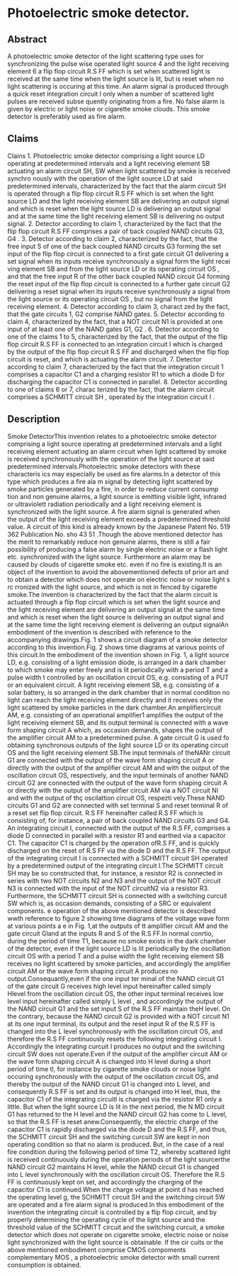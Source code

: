 # Photoelectric smoke detector.

## Abstract
A photoelectric smoke detector of the light scattering type uses for synchronizing the pulse wise operated light source 4 and the light receiving element 6 a flip flop circuit R.S FF which is set when scattered light is received at the same time when the light source is lit, but is reset when no light scattering is occuring at this time. An alarm signal is produced through a quick reset integration circuit I only when a number of scattered light pulses are received subse quently originating from a fire. No false alarm is given by electric or light noise or cigarette smoke clouds. This smoke detector is preferably used as fire alarm.

## Claims
CIains 1. Photoelectric smoke detector comprising a light source LD operating at predetermined intervals and a light receiving element SB actuating an alarm circuit SH, SW when light scattered by smoke is received synchro nously with the operation of the light source LD at said predetermined intervals, characterized by the fact that the alarm circuit SH is operated through a flip flop circuit R.S FF which is set when the light source LD and the light receiving element SB are delivering an output signal and which is reset when the light source LD is delivering an output signal and at the same time the light receiving element SB is delivering no output signal. 2. Detector according to claim 1, characterized by the fact that the flip flop circuit R.S FF comprises a pair of back coupled NAND circuits G3, G4 . 3. Detector according to claim 2, characterized by the fact, that the free input S of one of the back coupled NAND circuits G3 forming the set input of the flip flop circuit is connected to a first gate circuit G1 delivering a set signal when its inputs receive synchronously a signal form the light recei ving element SB and from the light source LD or its operating circuit OS , and that the free input R of the other back coupled NAND circuit G4 forming the reset input of the flip flop circuit is connected to a further gate circuit G2 delivering a reset signal when its inputs receive synchronously a signal from the light source or its operating circuit OS , but no signal from the light receiving element. 4. Detector according to claim 3, charact zed by the fact, that the gate circuits 1, G2 comprise NAND gates. 5. Detector according to claim 4, characterized by the fact, that a NOT circuit N1 is provided at one input of at least one of the NAND gates G1, G2 . 6. Detector according to one of the claims 1 to 5, characterized by the fact, that the output of the flip flop circuit R.S FF is connected to an integration circuit I which is charged by the output of the flip flop circuit R.S FF and discharged when the flip flop circuit is reset, and which is actuating the alarm circuit. 7. Detector according to claim 7, characterized by the fact that the integration circuit 1 comprises a capacitor C1 and a charging resistor R1 to which a diode D for discharging the capacitor C1 is connected in parallel. 8. Detector according to one of claims 6 or 7, charac terized by the fact, that the alarm circuit comprises a SCHMITT circuit SH , operated by the integration circuit I .

## Description
Smoke DetectorThis invention relates to a photoelectric smoke detector comprising a light source operating at predetermined intervals and a light receiving element actuating an alarm circuit when light scattered by smoke is received synchronously with the operation of the light source at said predetermined intervals.Photoelectric smoke detectors with these characteris ics may especially be used as fire alarms.In a detector of this type which produces a fire ala m signal by detecting light scattered by smoke particles generated by a fire, in order to reduce current consump tion and non genuine alarms, a light source is emitting visible light, infrared or ultraviolett radiation periodically and a light receiving element is synchronized with the light source. A fire alarm signal is generated when the output of the light receiving element exceeds a predetermined threshold value. A circuit of this kind is already known by the Japanese Patent No. 519 362 Publication No. sho 43 51 .Though the above mentioned detector has the merit to remarkably reduce non genuine alarms, there is still a fair possibility of producing a false alarm by single electric noise or a flash light etc. synchronized with the light source. Furthermore an alarm may be caused by clouds of cigarette smoke etc. even if no fire is existing.It is an object of the invention to avoid the abovementioned defects of prior art and to obtain a detector which does not operate on electric noise or noise light s rc rronized with the light source, and which is not in fenced by cigarette smoke.The invention is characterized by the fact that the alarm circuit is actuated through a flip flop circuit which is set when the light source and the light receiving element are delivering an output signal at the same time and which is reset when the light source is delivering an output signal and at the same time the light receiving element is delivering an output signalAn embodiment of the invention is described with reference to the accompanying drawings.Fig. 1 shows a circuit diagram of a smoke detector according to this invention.Fig. 2 shows time diagrams at various points of this circuit.In the embodiment of the invention shown in Fig. 1, a light source LD, e.g. consisting of a light emission diode, is arranged in a dark chamber to which smoke may enter freely and is lit periodically with a period T and a pulse width t controlled by an oscillation circuit OS, e.g. consisting of a PUT or an equivalent circuit. A light receiving element SB, e.g. consisting of a solar battery, is so arranged in the dark chamber that in normal condition no light can reach the light receiving element directly and it receives only the light scattered by smoke particles in the dark chamber.An amplifiercircuit AM, e.g. consisting of an operational amplifier1 amplifies the output of the light receiving element SB, and its output terminal is connected with a wave form shaping circuit A which, as occasion demands, shapes the output of the amplifier circuit AM to a predetermined pulse. A gate circuit G is used fo obtaining synchronous outputs of the light source LD or its operating circuit OS and the light receiving element SB.The input terminals of theNANr circuit G1 are connected with the output of the wave form shaping circuit A or directly with the output of the amplifier circuit AM and with the output of the oscillation circuit OS, respectively, and the input terminals of another NAND circuit G2 are connected with the output of the wave form shaping circuit A or directly with the output of the amplifier circuit AM via a NOT circuit Nl and with the output of thç oscilattion circuit OS, respezti vely.These NAND circuits G1 and G2 are connected with set terminal S and reset terminal R of a reset set flip flop circuit. R.S FF hereinafter called R.S FF which is consisting of, for instance, a pair of back coupled NAND circuits G3 and G4. An integrating circuit I, connected with the output of the R.S FF, comprises a diode D connected in parallel with a resistor R1 and earthed via a capacitor C1. The capacitor C1 is charged by the operation ofR.S FF, and is quickly discharged on the reset of R.S FF via the diode D and the R.S FF. The output of the integrating circuit I is connected with a SCHMITT circuit SH operated by a predetermined output of the integrating circuit I.The SCHMITT circuit SH may be so constructed that, for instance, a resistor R2 is connected in series with two NOT circuits N2 and N3 and the output of the NOT circuit N3 is connected with the input of the NOT circuitN2 via a resistor R3. Furthermore, the SCHMITT circuit SH is connected with a switching curcuit SW which is, as occasion demands, consisting of a SRC or equivalent components. e operation of the above mentioned detector is described wwth reference to figure 2 showing time diagrams of the voltage wave form at various points a e in Fig. 1,at the outputs of tt amplifier circuit AM and the gate circuit Gland at the inputs R and S of the R.S FF.In normal conrtio, during the period of time T1, because no smoke exists in the dark chamber of the detector, even if the light source LD is lit periodically by the oscillation circuit OS with a period T and a pulse width the light receiving element SB receives no light scattered by smoke particles, and accordingly the amplifier circuit AM or the wave form shaping circuit A produces no output.Consequantly,even if the one input ter minal of the NAND circuit G1 of the gate circuit G receives high level input hereinafter called simply Hlevel from the oscillation circuit OS, the other input terminal receives low level input hereinafter called simply L level , and accordingly the output of the NAND circuit G1 and the set input S of the R.S FF maintain theH level. On the contrary, because the NAND circuit G2 is provided with a NOT circuit N1 at its one input terminal, its output and the reset input R of the R.S FF is changed into the L level synchronously with the oscillation circuit OS, and therefore the R.S FF continuously resets the following integrating circuit I. Accordingly the integrating curcuit I produces no output and the switching circuit SW does not operate.Even if the output of the amplifier circuit AM or the wave form shaping circuit A is changed into H level during a short period of time tl, for instance by cigarette smoke clouds or noise light occuring synchronously with the output of the oscillation circuit OS, and thereby the output of the NAND circuit G1 is changed into L level, and consequently R.S FF is set and its output is changed into H leel, thus, the capacitor C1 of the integrating circuitI is charged via the resistor R1 only a little. But when the light source LD is lit in the next period, the N MD circuit G1 has returned to the H level and the NAND circuit G2 has come to L level, so that the R.S FF is reset anew.Consequently, the electric charge of the capacitor C1 is rapidly discharged via the diode D and the R.S FF, and thus, the SCHMITT circuit SH and the switching curcuit SW are kept in non operating condition so that no alarm is produced. But, in the case of a real fire condition during the following period of time T2, whereby scattered light is received continuously during the operation periods of the light sourcerthe NAND circuit G2 maintains H level, while the NAND circuit G1 is changed into L level synchronously with the oscillation circuit OS. Therefore the R.S FF is continuously kept on set, and accordingly the charging of the capacitor C1 is continued.When the charge voltage at point d has reached the operating level g, the SCHMITT circuit SH and the switching circuit 5W are operated and a fire alarm signal is produced.In this embodiment of the invention the integrating circuit is controlled by a flip flop circuit, and by properly determining the operating cycle of the light source and the threshold value of the SCHMITT circuit and the switching curcuit, a smoke detector which does not operate on cigarette smoke, electric noise or noise light synchronized with the light source is obtainable. If the cir cuits or the above mentioned embodiment comprise CMOS compoments complementary MOS , a photoelectric smoke detector with small current consumption is obtained.